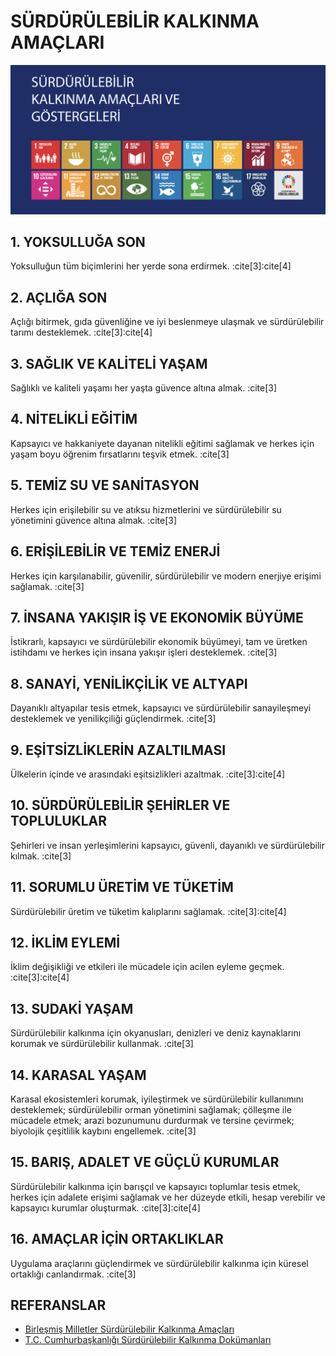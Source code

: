 # SÜRDÜRÜLEBİLİR KALKINMA AMAÇLARI

![Cumhurbaşkanlığı Dokümanı Kapak Görseli](gorsel.png)

## 1. YOKSULLUĞA SON
Yoksulluğun tüm biçimlerini her yerde sona erdirmek. :cite[3]:cite[4]

## 2. AÇLIĞA SON
Açlığı bitirmek, gıda güvenliğine ve iyi beslenmeye ulaşmak ve sürdürülebilir tarımı desteklemek. :cite[3]:cite[4]

## 3. SAĞLIK VE KALİTELİ YAŞAM
Sağlıklı ve kaliteli yaşamı her yaşta güvence altına almak. :cite[3]

## 4. NİTELİKLİ EĞİTİM
Kapsayıcı ve hakkaniyete dayanan nitelikli eğitimi sağlamak ve herkes için yaşam boyu öğrenim fırsatlarını teşvik etmek. :cite[3]

## 5. TEMİZ SU VE SANİTASYON
Herkes için erişilebilir su ve atıksu hizmetlerini ve sürdürülebilir su yönetimini güvence altına almak. :cite[3]

## 6. ERİŞİLEBİLİR VE TEMİZ ENERJİ
Herkes için karşılanabilir, güvenilir, sürdürülebilir ve modern enerjiye erişimi sağlamak. :cite[3]

## 7. İNSANA YAKIŞIR İŞ VE EKONOMİK BÜYÜME
İstikrarlı, kapsayıcı ve sürdürülebilir ekonomik büyümeyi, tam ve üretken istihdamı ve herkes için insana yakışır işleri desteklemek. :cite[3]

## 8. SANAYİ, YENİLİKÇİLİK VE ALTYAPI
Dayanıklı altyapılar tesis etmek, kapsayıcı ve sürdürülebilir sanayileşmeyi desteklemek ve yenilikçiliği güçlendirmek. :cite[3]

## 9. EŞİTSİZLİKLERİN AZALTILMASI
Ülkelerin içinde ve arasındaki eşitsizlikleri azaltmak. :cite[3]:cite[4]

## 10. SÜRDÜRÜLEBİLİR ŞEHİRLER VE TOPLULUKLAR
Şehirleri ve insan yerleşimlerini kapsayıcı, güvenli, dayanıklı ve sürdürülebilir kılmak. :cite[3]

## 11. SORUMLU ÜRETİM VE TÜKETİM
Sürdürülebilir üretim ve tüketim kalıplarını sağlamak. :cite[3]:cite[4]

## 12. İKLİM EYLEMİ
İklim değişikliği ve etkileri ile mücadele için acilen eyleme geçmek. :cite[3]:cite[4]

## 13. SUDAKİ YAŞAM
Sürdürülebilir kalkınma için okyanusları, denizleri ve deniz kaynaklarını korumak ve sürdürülebilir kullanmak. :cite[3]

## 14. KARASAL YAŞAM
Karasal ekosistemleri korumak, iyileştirmek ve sürdürülebilir kullanımını desteklemek; sürdürülebilir orman yönetimini sağlamak; çölleşme ile mücadele etmek; arazi bozunumunu durdurmak ve tersine çevirmek; biyolojik çeşitlilik kaybını engellemek. :cite[3]

## 15. BARIŞ, ADALET VE GÜÇLÜ KURUMLAR
Sürdürülebilir kalkınma için barışçıl ve kapsayıcı toplumlar tesis etmek, herkes için adalete erişimi sağlamak ve her düzeyde etkili, hesap verebilir ve kapsayıcı kurumlar oluşturmak. :cite[3]:cite[4]

## 16. AMAÇLAR İÇİN ORTAKLIKLAR
Uygulama araçlarını güçlendirmek ve sürdürülebilir kalkınma için küresel ortaklığı canlandırmak. :cite[3]

## REFERANSLAR
- [Birleşmiş Milletler Sürdürülebilir Kalkınma Amaçları](https://www.un.org/sustainabledevelopment/sustainable-development-goals/)
- [T.C. Cumhurbaşkanlığı Sürdürülebilir Kalkınma Dokümanları](http://www.surdurulebilirkalkinma.gov.tr/)
